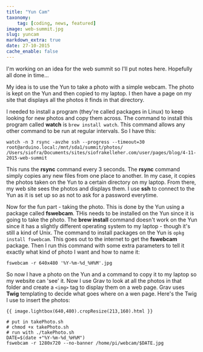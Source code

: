 ```yaml
---
title: "Yun Cam"
taxonomy:
    tag: [coding, news, featured]
image: web-summit.jpg
slug: yuncam
markdown_extra: true
date: 27-10-2015
cache_enable: false
---
```


I'm working on an idea for the web summit so I'll put notes here. Hopefully all done in time...

My idea is to use the Yun to take a photo with a simple webcam. The photo is kept on the Yun and then copied to my laptop. I then have a page on my site that displays all the photos it finds in that directory.


I needed to install a program (they're called packages in Linux) to keep looking for new photos and copy them across. The command to install this program called **watch** is `brew install watch`. This command allows any other command to be run at regular intervals. So I have this:

```
watch -n 3 rsync -avzhe ssh --progress --timeout=30 root@arduino.local:/mnt/sda1/summit/photos/ /Users/siofra/Documents/sites/siofrakelleher.com/user/pages/blog/4-11-2015-web-summit
```

This runs the **rsync** command every 3 seconds. The **rsync** command simply copies any new files from one place to another. In my case, it copies the photos taken on the Yun to a certain directory on my laptop. From there, my web site sees the photos and displays them. I use **ssh** to connect to the Yun as it is set up so as not to ask for a password everytime.

Now for the fun part - taking the photo. This is done by the Yun using a package called **fswebcam**. THis needs to be installed on the Yun since it is going to take the photo. The **brew install** command doesn't work on the Yun since it has a slightly different operating system to my laptop - though it's still a kind of Unix. The command to install packages on the Yun is `opkg install fswebcam`. This goes out to the internet to get the **fswebcam** package. Then I run this command with some extra parameters to tell it exactly what kind of photo I want and how to name it:

```
fswebcam -r 640x480 '%Y-%m-%d_%H%M'.jpg
```

So now I have a photo on the Yun and a command to copy it to my laptop so my website can 'see' it. Now I use Grav to look at all the photos in that folder and create a `<img>` tag to display them on a web page. Grav uses **Twig** templating to decide what goes where on a wen page. Here's the Twig I use to insert the photos:

```
{{ image.lightbox(640,480).cropResize(213,160).html }}

```


```
# put in takePhoto.sh
# chmod +x takePhoto.sh
# run with ./takePhoto.sh
DATE=$(date +"%Y-%m-%d_%H%M")
fswebcam -r 1280x720 --no-banner /home/pi/webcam/$DATE.jpg
```
